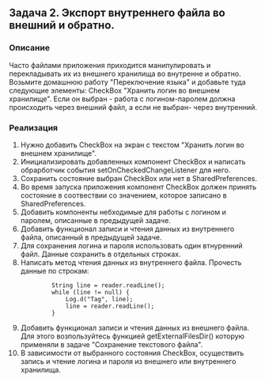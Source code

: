
## Задача 2. Экспорт внутреннего файла во внешний и обратно.

### Описание

Часто файлами приложения приходится манипулировать и перекладывать их из внешнего хранилища во внутренне и обратно.
Возьмите домашнюю работу "Переключение языка" и добавьте туда следующие элементы:
CheckBox "Хранить логин во внешнем хранилище". Если он выбран - работа с логином-паролем должна происходить через внешний файл, а если не выбран- через внутренний.


### Реализация
1. Нужно добавить CheckBox на экран с текстом "Хранить логин во внешнем хранилище".
2. Инициализировать добавленных компонент CheckBox и написать обрарботчик события setOnCheckedChangeListener для него.
3. Сохранить состояние выбран CheckBox или нет в SharedPreferences.
4. Во время запуска приложения компонент CheckBox должен принять состояние в соотвествии со значением, которое записано в SharedPreferences.
5. Добавить компоненты небходимые для работы с логином и паролем, описанные в предыдущей задаче.
6. Добавить функционал записи и чтения данных из внутреннего файла, описанный в предыдущей задаче.
7. Для сохранения логина и пароля использовать один втнуренний файл. Данные сохранить в отдельных строках. 
8. Написать метод чтения данных из внутреннего файла. Прочесть данные по строкам:

```
            String line = reader.readLine();
            while (line != null) {
                Log.d("Tag", line);
                line = reader.readLine();
            }
```
            
9. Добавить функционал записи и чтения данных из внешнего файла. Для этого возпользуйтесь функцией getExternalFilesDir() которую применяли в задаче "Сохранение текстового файла".
10. В зависимости от выбранного состояния CheckBox, осуществить запись и чтение логина и пароля из внешнего или внутреннего хранилища.



